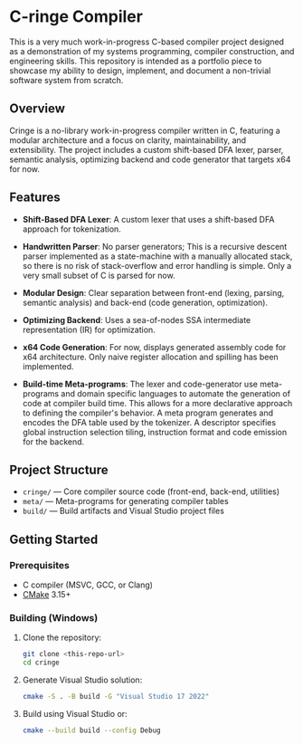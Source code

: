 # C-ringe Compiler

This is a very much work-in-progress C-based compiler project designed as a demonstration of my systems programming, compiler construction, and engineering skills. This repository is intended as a portfolio piece to showcase my ability to design, implement, and document a non-trivial software system from scratch.

## Overview

Cringe is a no-library work-in-progress compiler written in C, featuring a modular architecture and a focus on clarity, maintainability, and extensibility. The project includes a custom shift-based DFA lexer, parser, semantic analysis, optimizing backend and code generator that targets x64 for now.

## Features

- **Shift-Based DFA Lexer**: A custom lexer that uses a shift-based DFA approach for tokenization.
- **Handwritten Parser**: No parser generators; This is a recursive descent parser implemented as a state-machine with a manually allocated stack, so there is no risk of stack-overflow and error handling is simple. Only a very small subset of C is parsed for now.
- **Modular Design**: Clear separation between front-end (lexing, parsing, semantic analysis) and back-end (code generation, optimization).
- **Optimizing Backend**: Uses a sea-of-nodes SSA intermediate representation (IR) for optimization.
- **x64 Code Generation**: For now, displays generated assembly code for x64 architecture. Only naive register allocation and spilling has been implemented.

- **Build-time Meta-programs**: The lexer and code-generator use meta-programs and domain specific languages to automate the generation of code at compiler build time. This allows for a more declarative approach to defining the compiler's behavior. A meta program generates and encodes the DFA table used by the tokenizer. A descriptor specifies global instruction selection tiling, instruction format and code emission for the backend.

## Project Structure

- `cringe/` — Core compiler source code (front-end, back-end, utilities)
- `meta/`   — Meta-programs for generating compiler tables
- `build/`  — Build artifacts and Visual Studio project files

## Getting Started

### Prerequisites
- C compiler (MSVC, GCC, or Clang)
- [CMake](https://cmake.org/) 3.15+

### Building (Windows)
1. Clone the repository:
   ```sh
   git clone <this-repo-url>
   cd cringe
   ```
2. Generate Visual Studio solution:
   ```sh
   cmake -S . -B build -G "Visual Studio 17 2022"
   ```
3. Build using Visual Studio or:
   ```sh
   cmake --build build --config Debug
   ```